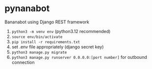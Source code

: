 # pynanabot
Bananabot using Django REST framework

1. `python3 -m venv env` (python3.12 recommended)
2. `source env/bin/activate`
3. `pip install -r requirements.txt`
4. set .env file appropriately (django secret key)
5. `python3 manage.py migrate`
6. `python3 manage.py runserver 0.0.0.0:[port number]` for outbound connection
